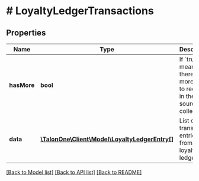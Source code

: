 # # LoyaltyLedgerTransactions

## Properties

Name | Type | Description | Notes
------------ | ------------- | ------------- | -------------
**hasMore** | **bool** | If &#x60;true&#x60;, it means that there is more data to request in the source collection. | [optional] 
**data** | [**\TalonOne\Client\Model\LoyaltyLedgerEntry[]**](LoyaltyLedgerEntry.md) | List of transaction entries from a loyalty ledger. | [optional] 

[[Back to Model list]](../../README.md#documentation-for-models) [[Back to API list]](../../README.md#documentation-for-api-endpoints) [[Back to README]](../../README.md)


